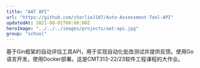 ```yaml
---
title: "AAT API"
url: "https://github.com/charlieJ107/Auto-Assessment-Tool-API"
updatedAt: 2021-08-01T00:00:00Z
heroImage: "../../../images/projects/aat-api.jpg"
group: "school"
---
```

基于Gin框架的自动评估工具API，用于实现自动化批改测试并提供反馈。使用Go语言开发，使用Docker部署。这是CMT313-22/23软件工程课程的大作业。